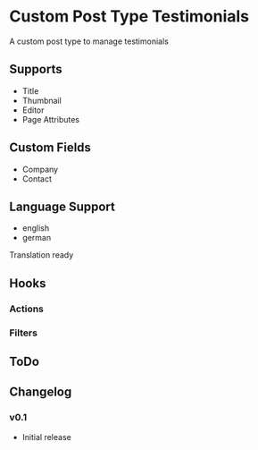 # Custom Post Type Testimonials

A custom post type to manage testimonials

## Supports

* Title
* Thumbnail
* Editor
* Page Attributes

## Custom Fields

* Company
* Contact

## Language Support

* english
* german

Translation ready

## Hooks

### Actions

### Filters

## ToDo

## Changelog

### v0.1

* Initial release
